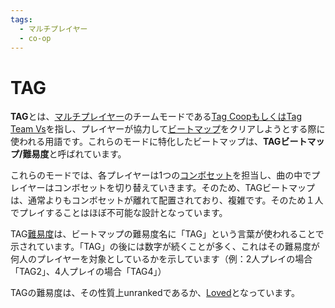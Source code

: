 ```yaml
---
tags:
  - マルチプレイヤー
  - co-op
---
```


# TAG

**TAG**とは、[マルチプレイヤー](/wiki/Client/Interface/Multiplayer)のチームモードである[Tag CoopもしくはTag Team Vs](/wiki/Client/Interface/Multiplayer#tag-co-op-/-tag-team-vs)を指し、プレイヤーが協力して[ビートマップ](/wiki/Beatmap)をクリアしようとする際に使われる用語です。これらのモードに特化したビートマップは、**TAGビートマップ/難易度**と呼ばれています。

これらのモードでは、各プレイヤーは1つの[コンボセット](/wiki/Beatmapping/Combo)を担当し、曲の中でプレイヤーはコンボセットを切り替えていきます。そのため、TAGビートマップは、通常よりもコンボセットが離れて配置されており、複雑です。そのため１人でプレイすることはほぼ不可能な設計となっています。

TAG[難易度](/wiki/Beatmap/Difficulty)は、ビートマップの難易度名に「TAG」という言葉が使われることで示されています。「TAG」の後には数字が続くことが多く、これはその難易度が何人のプレイヤーを対象としているかを示しています（例：2人プレイの場合「TAG2」、4人プレイの場合「TAG4」）

TAGの難易度は、その性質上unrankedであるか、[Loved](/wiki/Beatmap/Category#loved)となっています。
